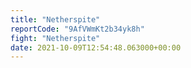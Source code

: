```yaml
---
title: "Netherspite"
reportCode: "9AfVWmKt2b34yk8h"
fight: "Netherspite"
date: 2021-10-09T12:54:48.063000+00:00
---
```

